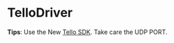 # TelloDriver

**Tips**: Use the New [Tello SDK](https://dl-cdn.ryzerobotics.com/downloads/tello/20180910/Tello%20SDK%20Documentation%20EN_1.3.pdf). Take care the UDP PORT.
